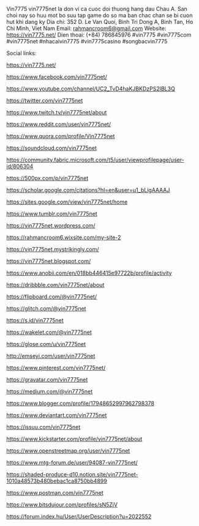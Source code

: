 Vin7775 vin7775net la don vi ca cuoc doi thuong hang dau Chau A. San choi nay so huu mot bo suu tap game do so ma ban chac chan se bi cuon hut khi dang ky
Dia chi: 352 D. Le Van Quoi, Binh Tri Dong A, Binh Tan, Ho Chi Minh, Viet Nam
Email: rahmancroom6@gmail.com
Website: https://vin7775.net/
Dien thoai: (+84) 786845976
#vin7775 #vin7775com #vin7775net #nhacaivin7775 #vin7775casino #songbacvin7775



Social links:



https://vin7775.net/

https://www.facebook.com/vin7775net/

https://www.youtube.com/channel/UC2_TvD4haKJBKDzPS2IBL3Q

https://twitter.com/vin7775net

https://www.twitch.tv/vin7775net/about

https://www.reddit.com/user/vin7775net/

https://www.quora.com/profile/Vin7775net

https://soundcloud.com/vin7775net

https://community.fabric.microsoft.com/t5/user/viewprofilepage/user-id/806304

https://500px.com/p/vin7775net

https://scholar.google.com/citations?hl=en&user=u1_bLigAAAAJ

https://sites.google.com/view/vin7775net/home

https://www.tumblr.com/vin7775net

https://vin7775net.wordpress.com/

https://rahmancroom6.wixsite.com/my-site-2

https://vin7775net.mystrikingly.com/

https://vin7775net.blogspot.com/

https://www.anobii.com/en/018bb446415e97722b/profile/activity

https://dribbble.com/vin7775net/about

https://flipboard.com/@vin7775net/

https://glitch.com/@vin7775net

https://s.id/vin7775net

https://wakelet.com/@vin7775net

https://glose.com/u/vin7775net

http://emseyi.com/user/vin7775net

https://www.pinterest.com/vin7775net/

https://gravatar.com/vin7775net

https://medium.com/@vin7775net

https://www.blogger.com/profile/17948652997962798378

https://www.deviantart.com/vin7775net

https://issuu.com/vin7775net

https://www.kickstarter.com/profile/vin7775net/about

https://www.openstreetmap.org/user/vin7775net

https://www.mtg-forum.de/user/94087-vin7775net/

https://shaded-produce-d10.notion.site/vin7775net-1010a48573b480bebac1ca8750bb4899

https://www.postman.com/vin7775net

https://www.bitsdujour.com/profiles/sN5ZjV

https://forum.index.hu/User/UserDescription?u=2022552